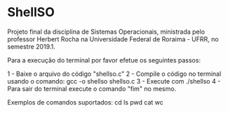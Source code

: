 # ShellSO
Projeto final da disciplina de Sistemas Operacionais, ministrada pelo professor Herbert Rocha na Universidade Federal de Roraima - UFRR, no semestre 2019.1.

Para a execução do terminal por favor efetue os seguintes passos:

1 - Baixe o arquivo do código "shellso.c"
2 - Compile o código no terminal usando o comando:
    gcc -o shellso shellso.c
3 - Execute com ./shellso
4 - Para sair do terminal execute o comando "fim" no mesmo.

Exemplos de comandos suportados:
cd
ls
pwd
cat
wc
